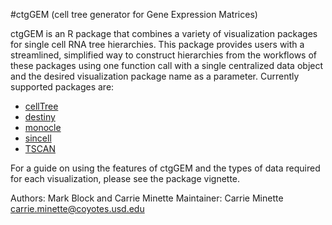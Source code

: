 #ctgGEM (cell tree generator for Gene Expression Matrices)



ctgGEM is an R package that combines a variety of visualization packages for single cell RNA tree hierarchies.  This package provides users with a streamlined, simplified way to construct hierarchies from the workflows of these packages using one function call with a single centralized data object and the desired visualization package name as a parameter. Currently supported packages are:

- [cellTree](http://bioconductor.org/packages/release/bioc/html/cellTree.html)
- [destiny](https://bioconductor.org/packages/release/bioc/html/destiny.html)
- [monocle](https://bioconductor.org/packages/release/bioc/html/monocle.html)
- [sincell](https://bioconductor.org/packages/release/bioc/html/sincell.html)
- [TSCAN](https://bioconductor.org/packages/release/bioc/html/TSCAN.html)

For a guide on using the features of ctgGEM and the types of data required for each visualization, please see the package vignette.

Authors: Mark Block and Carrie Minette
Maintainer: Carrie Minette <carrie.minette@coyotes.usd.edu>
